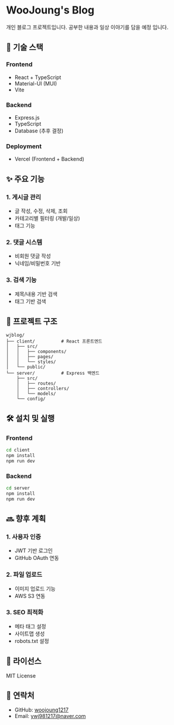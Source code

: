 # WooJoung's Blog

개인 블로그 프로젝트입니다.
공부한 내용과 일상 이야기를 담을 예정 입니다.

## 🚀 기술 스택

### Frontend

- React + TypeScript
- Material-UI (MUI)
- Vite

### Backend

- Express.js
- TypeScript
- Database (추후 결정)

### Deployment

- Vercel (Frontend + Backend)

## ✨ 주요 기능

### 1. 게시글 관리

- 글 작성, 수정, 삭제, 조회
- 카테고리별 필터링 (개발/일상)
- 태그 기능

### 2. 댓글 시스템

- 비회원 댓글 작성
- 닉네임/비밀번호 기반

### 3. 검색 기능

- 제목/내용 기반 검색
- 태그 기반 검색

## 📁 프로젝트 구조

```
wjblog/
├── client/          # React 프론트엔드
│   ├── src/
│   │   ├── components/
│   │   ├── pages/
│   │   └── styles/
│   └── public/
└── server/          # Express 백엔드
    ├── src/
    │   ├── routes/
    │   ├── controllers/
    │   └── models/
    └── config/
```

## 🛠️ 설치 및 실행

### Frontend

```bash
cd client
npm install
npm run dev
```

### Backend

```bash
cd server
npm install
npm run dev
```

## 🔜 향후 계획

### 1. 사용자 인증

- JWT 기반 로그인
- GitHub OAuth 연동

### 2. 파일 업로드

- 이미지 업로드 기능
- AWS S3 연동

### 3. SEO 최적화

- 메타 태그 설정
- 사이트맵 생성
- robots.txt 설정

## 📝 라이선스

MIT License

## 📮 연락처

- GitHub: [woojoung1217](https://github.com/woojoung1217)
- Email: ywj981217@naver.com
